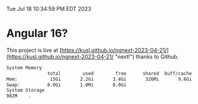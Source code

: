 Tue Jul 18 10:34:59 PM EDT 2023

# Angular 16?


This project is live at [https://kusl.github.io/ngnext-2023-04-21/](https://kusl.github.io/ngnext-2023-04-21/ "next!") thanks to Github.

```bash
System Memory
               total        used        free      shared  buff/cache   available
Mem:            15Gi       2.2Gi       3.4Gi       326Mi       9.6Gi        12Gi
Swap:          8.0Gi       1.0Mi       8.0Gi
System Storage
982M	.
```
